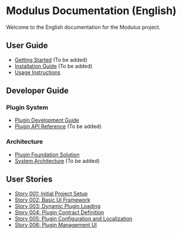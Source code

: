 # Modulus Documentation (English)

Welcome to the English documentation for the Modulus project.

## User Guide

- [Getting Started](./user-guide/getting-started.md) (To be added)
- [Installation Guide](./user-guide/installation.md) (To be added)
- [Usage Instructions](./user-guide/usage.md)

## Developer Guide

### Plugin System

- [Plugin Development Guide](./developer-guide/plugin-system/plugin-development-guide.md)
- [Plugin API Reference](./developer-guide/plugin-system/plugin-api-reference.md) (To be added)

### Architecture

- [Plugin Foundation Solution](./developer-guide/architecture/plugin-foundation-solution.md)
- [System Architecture](./developer-guide/architecture/system-architecture.md) (To be added)

## User Stories

- [Story 001: Initial Project Setup](./stories/story-001.md)
- [Story 002: Basic UI Framework](./stories/story-002.md)
- [Story 003: Dynamic Plugin Loading](./stories/story-003.md)
- [Story 004: Plugin Contract Definition](./stories/story-004.md)
- [Story 005: Plugin Configuration and Localization](./stories/story-005.md)
- [Story 006: Plugin Management UI](./stories/story-006.md)
